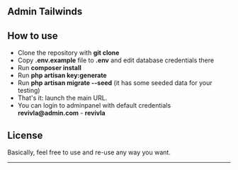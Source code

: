 ## Admin Tailwinds

## How to use

- Clone the repository with __git clone__
- Copy __.env.example__ file to __.env__ and edit database credentials there
- Run __composer install__
- Run __php artisan key:generate__
- Run __php artisan migrate --seed__ (it has some seeded data for your testing)
- That's it: launch the main URL. 
- You can login to adminpanel with default credentials __revivla@admin.com__ - __revivla__

## License

Basically, feel free to use and re-use any way you want.

---

